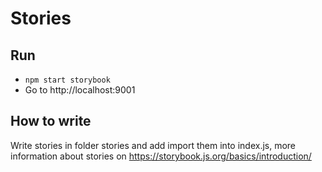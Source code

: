 # Stories

## Run
* `npm start storybook`
* Go to http://localhost:9001

## How to write
Write stories in folder stories and add import them into index.js, more information about stories on https://storybook.js.org/basics/introduction/

